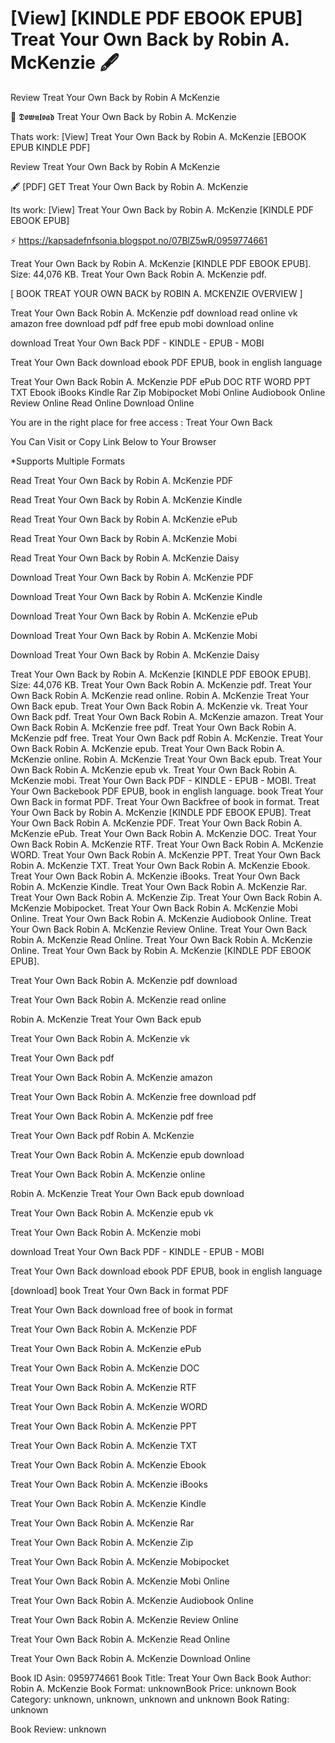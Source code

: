 # [View] [KINDLE PDF EBOOK EPUB] Treat Your Own Back by  Robin A. McKenzie 🖋️
Review Treat Your Own Back by Robin A McKenzie

📄 𝕯𝖔𝖜𝖓𝖑𝖔𝖆𝖉 Treat Your Own Back by Robin A. McKenzie

Thats work: [View] Treat Your Own Back by Robin A. McKenzie [EBOOK EPUB KINDLE PDF]


Review Treat Your Own Back by Robin A McKenzie

🖋️ [PDF] GET Treat Your Own Back by Robin A. McKenzie

Its work: [View] Treat Your Own Back by Robin A. McKenzie [KINDLE PDF EBOOK EPUB]



⚡ https://kapsadefnfsonia.blogspot.no/07BlZ5wR/0959774661



Treat Your Own Back by Robin A. McKenzie [KINDLE PDF EBOOK EPUB]. Size: 44,076 KB. Treat Your Own Back Robin A. McKenzie pdf.

[ BOOK TREAT YOUR OWN BACK by ROBIN A. MCKENZIE OVERVIEW ]

Treat Your Own Back Robin A. McKenzie pdf download read online vk amazon free download pdf pdf free epub mobi download online

download Treat Your Own Back PDF - KINDLE - EPUB - MOBI

Treat Your Own Back download ebook PDF EPUB, book in english language

Treat Your Own Back Robin A. McKenzie PDF ePub DOC RTF WORD PPT TXT Ebook iBooks Kindle Rar Zip Mobipocket Mobi Online Audiobook Online Review Online Read Online Download Online

You are in the right place for free access : Treat Your Own Back

You Can Visit or Copy Link Below to Your Browser

*Supports Multiple Formats

Read Treat Your Own Back by Robin A. McKenzie PDF

Read Treat Your Own Back by Robin A. McKenzie Kindle

Read Treat Your Own Back by Robin A. McKenzie ePub

Read Treat Your Own Back by Robin A. McKenzie Mobi

Read Treat Your Own Back by Robin A. McKenzie Daisy

Download Treat Your Own Back by Robin A. McKenzie PDF

Download Treat Your Own Back by Robin A. McKenzie Kindle

Download Treat Your Own Back by Robin A. McKenzie ePub

Download Treat Your Own Back by Robin A. McKenzie Mobi

Download Treat Your Own Back by Robin A. McKenzie Daisy

Treat Your Own Back by Robin A. McKenzie [KINDLE PDF EBOOK EPUB]. Size: 44,076 KB. Treat Your Own Back Robin A. McKenzie pdf. Treat Your Own Back Robin A. McKenzie read online. Robin A. McKenzie Treat Your Own Back epub. Treat Your Own Back Robin A. McKenzie vk. Treat Your Own Back pdf. Treat Your Own Back Robin A. McKenzie amazon. Treat Your Own Back Robin A. McKenzie free pdf. Treat Your Own Back Robin A. McKenzie pdf free. Treat Your Own Back pdf Robin A. McKenzie. Treat Your Own Back Robin A. McKenzie epub. Treat Your Own Back Robin A. McKenzie online. Robin A. McKenzie Treat Your Own Back epub. Treat Your Own Back Robin A. McKenzie epub vk. Treat Your Own Back Robin A. McKenzie mobi. Treat Your Own Back PDF - KINDLE - EPUB - MOBI. Treat Your Own Backebook PDF EPUB, book in english language. book Treat Your Own Back in format PDF. Treat Your Own Backfree of book in format. Treat Your Own Back by Robin A. McKenzie [KINDLE PDF EBOOK EPUB]. Treat Your Own Back Robin A. McKenzie PDF. Treat Your Own Back Robin A. McKenzie ePub. Treat Your Own Back Robin A. McKenzie DOC. Treat Your Own Back Robin A. McKenzie RTF. Treat Your Own Back Robin A. McKenzie WORD. Treat Your Own Back Robin A. McKenzie PPT. Treat Your Own Back Robin A. McKenzie TXT. Treat Your Own Back Robin A. McKenzie Ebook. Treat Your Own Back Robin A. McKenzie iBooks. Treat Your Own Back Robin A. McKenzie Kindle. Treat Your Own Back Robin A. McKenzie Rar. Treat Your Own Back Robin A. McKenzie Zip. Treat Your Own Back Robin A. McKenzie Mobipocket. Treat Your Own Back Robin A. McKenzie Mobi Online. Treat Your Own Back Robin A. McKenzie Audiobook Online. Treat Your Own Back Robin A. McKenzie Review Online. Treat Your Own Back Robin A. McKenzie Read Online. Treat Your Own Back Robin A. McKenzie Online. Treat Your Own Back by Robin A. McKenzie [KINDLE PDF EBOOK EPUB].

Treat Your Own Back Robin A. McKenzie pdf download

Treat Your Own Back Robin A. McKenzie read online

Robin A. McKenzie Treat Your Own Back epub

Treat Your Own Back Robin A. McKenzie vk

Treat Your Own Back pdf

Treat Your Own Back Robin A. McKenzie amazon

Treat Your Own Back Robin A. McKenzie free download pdf

Treat Your Own Back Robin A. McKenzie pdf free

Treat Your Own Back pdf Robin A. McKenzie

Treat Your Own Back Robin A. McKenzie epub download

Treat Your Own Back Robin A. McKenzie online

Robin A. McKenzie Treat Your Own Back epub download

Treat Your Own Back Robin A. McKenzie epub vk

Treat Your Own Back Robin A. McKenzie mobi

download Treat Your Own Back PDF - KINDLE - EPUB - MOBI

Treat Your Own Back download ebook PDF EPUB, book in english language

[download] book Treat Your Own Back in format PDF

Treat Your Own Back download free of book in format

Treat Your Own Back Robin A. McKenzie PDF

Treat Your Own Back Robin A. McKenzie ePub

Treat Your Own Back Robin A. McKenzie DOC

Treat Your Own Back Robin A. McKenzie RTF

Treat Your Own Back Robin A. McKenzie WORD

Treat Your Own Back Robin A. McKenzie PPT

Treat Your Own Back Robin A. McKenzie TXT

Treat Your Own Back Robin A. McKenzie Ebook

Treat Your Own Back Robin A. McKenzie iBooks

Treat Your Own Back Robin A. McKenzie Kindle

Treat Your Own Back Robin A. McKenzie Rar

Treat Your Own Back Robin A. McKenzie Zip

Treat Your Own Back Robin A. McKenzie Mobipocket

Treat Your Own Back Robin A. McKenzie Mobi Online

Treat Your Own Back Robin A. McKenzie Audiobook Online

Treat Your Own Back Robin A. McKenzie Review Online

Treat Your Own Back Robin A. McKenzie Read Online

Treat Your Own Back Robin A. McKenzie Download Online

Book ID Asin: 0959774661
Book Title: Treat Your Own Back
Book Author: Robin A. McKenzie
Book Format: unknownBook Price: unknown
Book Category: unknown, unknown, unknown and unknown
Book Rating: unknown

Book Review: unknown
